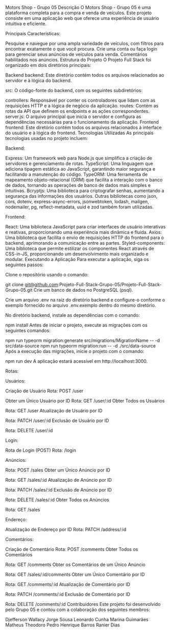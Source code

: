 Motors Shop - Grupo 05
Descrição
O Motors Shop - Grupo 05 é uma plataforma completa para a compra e venda de veículos. Este projeto consiste em uma aplicação web que oferece uma experiência de usuário intuitiva e eficiente.

Principais Características:

Pesquise e navegue por uma ampla variedade de veículos, com filtros para encontrar exatamente o que você procura.
Crie uma conta ou faça login para gerenciar seus anúncios de veículos para venda.
Comentários habilitados nos anúncios.
Estrutura do Projeto
O Projeto Full Stack foi organizado em dois diretórios principais:

Backend
backend: Este diretório contém todos os arquivos relacionados ao servidor e à lógica do backend.

src: O código-fonte do backend, com os seguintes subdiretórios:

controllers: Responsável por conter os controladores que lidam com as requisições HTTP e a lógica de negócio da aplicação.
routes: Contém as rotas da API que definem os endpoints e as ações correspondentes.
server.js: O arquivo principal que inicia o servidor e configura as dependências necessárias para o funcionamento da aplicação.
Frontend
frontend: Este diretório contém todos os arquivos relacionados à interface do usuário e à lógica do frontend.
Tecnologias Utilizadas
As principais tecnologias usadas no projeto incluem:

Backend:

Express: Um framework web para Node.js que simplifica a criação de servidores e gerenciamento de rotas.
TypeScript: Uma linguagem que adiciona tipagem estática ao JavaScript, garantindo maior segurança e facilitando a manutenção do código.
TypeORM: Uma ferramenta de mapeamento objeto-relacional (ORM) que facilita a interação com o banco de dados, tornando as operações de banco de dados mais simples e intuitivas.
Bcryptjs: Uma biblioteca para criptografar senhas, aumentando a segurança das informações dos usuários.
Outras bibliotecas como json, cors, dotenv, express-async-errors, jsonwebtoken, lodash, mailgen, nodemailer, pg, reflect-metadata, uuid e zod também foram utilizadas.

Frontend:

React: Uma biblioteca JavaScript para criar interfaces de usuário interativas e reativas, proporcionando uma experiência mais dinâmica e fluida.
Axios: Uma biblioteca que facilita o envio de requisições HTTP do frontend para o backend, aprimorando a comunicação entre as partes.
Styled-components: Uma biblioteca que permite estilizar os componentes React através de CSS-in-JS, proporcionando um desenvolvimento mais organizado e modular.
Executando a Aplicação
Para executar a aplicação, siga os seguintes passos:

Clone o repositório usando o comando:


git clone git@github.com:Projeto-Full-Stack-Grupo-05/Projeto-Full-Stack-Grupo-05.git
Crie um banco de dados no PostgreSQL (psql).

Crie um arquivo .env na raiz do diretório backend e configure-o conforme o exemplo fornecido no arquivo .env.exemplo dentro do mesmo diretório.

No diretório backend, instale as dependências com o comando:


npm install
Antes de iniciar o projeto, execute as migrações com os seguintes comandos:

npm run typeorm migration:generate src/migrations/MigrationName -- -d src/data-source
npm run typeorm migration:run -- -d ./src/data-source
Após a execução das migrações, inicie o projeto com o comando:

npm run dev
A aplicação estará acessível em http://localhost:3000.

Rotas: 

Usuários:

Criação de Usuário
Rota: POST /user

Obter um Único Usuário por ID
Rota: GET /user/:id
Obter Todos os Usuários

Rota: GET /user
Atualização de Usuário por ID

Rota: PATCH /user/:id
Exclusão de Usuário por ID

Rota: DELETE /user/:id

Login:

Rota de Login (POST)
Rota: /login

Anúncios:

Rota: POST /sales
Obter um Único Anúncio por ID

Rota: GET /sales/:id
Atualização de Anúncio por ID

Rota: PATCH /sales/:id
Exclusão de Anúncio por ID

Rota: DELETE /sales/:id
Obter Todos os Anúncios

Rota: GET /sales

Endereço:

Atualização de Endereço por ID
Rota: PATCH /address/:id


Comentários:

Criação de Comentário
Rota: POST /comments
Obter Todos os Comentários

Rota: GET /comments
Obter os Comentários de um Único Anúncio

Rota: GET /sales/:id/comments
Obter um Único Comentário por ID

Rota: GET /comments/:id
Atualização de Comentário por ID

Rota: PATCH /comments/:id
Exclusão de Comentário por ID

Rota: DELETE /comments/:id
Contribuidores
Este projeto foi desenvolvido pelo Grupo 05 e contou com a colaboração dos seguintes membros:

Djefferson Wallacy
Jorge Sousa
Leonardo Cunha
Marina Guimarães
Matheus Theodoro
Pedro Henrique Barros
Ranier Dias